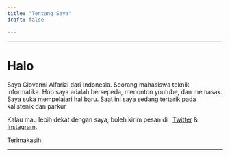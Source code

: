 ```yaml
---
title: "Tentang Saya"
draft: false

---
```

---
# Halo

Saya Giovanni Alfarizi dari Indonesia. Seorang mahasiswa teknik informatika. Hob saya adalah bersepeda, menonton youtube, dan memasak. Saya suka mempelajari hal baru. Saat ini saya sedang tertarik pada kalistenik dan parkur

Kalau mau lebih dekat dengan saya, boleh kirim pesan di : 
[Twitter](http://www.twitter.com/giovanni_fariz)
&
[Instagram](http://www.instagram.com/g.alfarizi_).

Terimakasih.

---